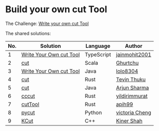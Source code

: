 # Build your own cut Tool

The Challenge: [Write your own cut Tool](https://codingchallenges.fyi/challenges/challenge-cut)

The shared solutions:

| No. | Solution | Language | Author |
|-----|----------|----------|--------|
| 1 | [Write Your Own cut Tool](https://github.com/jainmohit2001/coding-challenges/tree/master/src/4) | TypeScript | [jainmohit2001](https://github.com/jainmohit2001) |
| 2 | [cut](https://github.com/Ghurtchu/cut) | Scala | [Ghurtchu](https://github.com/Ghurtchu) |
| 3 | [Write Your Own cut Tool](https://github.com/lolo8304/coding-challenge/tree/main/no-4) | Java | [lolo8304](https://github.com/lolo8304) |
| 4 | [cut](https://github.com/Tevinthuku/coding_challenges_fyi/tree/main/cut) | Rust | [Tevin Thuku](https://github.com/Tevinthuku) |
| 5 | [cut](https://github.com/arjunsharma-dev1/Linux-Commands/tree/main/src/main/java/com/practice/coding/cut) | Java | [Arjun Sharma](https://github.com/arjunsharma-dev1) |
| 6 | [cccut](https://github.com/yildirimmurat/cccut) | Rust | [yildirimmurat](https://github.com/yildirimmurat) |
| 7 | [cutTool](https://github.com/apih99/cutTool) | Rust | [apih99](https://github.com/apih99) |
| 8 | [pycut](https://github.com/victoriacheng15/coding-challenges-lab/tree/main/python/cut-py) | Python | [victoria Cheng](https://github.com/victoriacheng15) |
| 9 | [KCut](https://github.com/kiner-shah/MySolutionsToCodingChallenges/tree/main/cut-tool) | C++ | [Kiner Shah](https://github.com/kiner-shah) |
